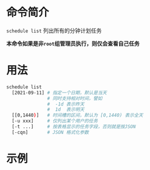 # 命令简介 

`schedule list` 列出所有的分钟计划任务

**本命令如果是非`root`组管理员执行，则仅会查看自己任务**

# 用法

```bash
schedule list
  [2021-09-11] # 指定一个日期，默认是当天
               # 同时支持相对时间，譬如
               #  -1d 表示昨天
               #  1d  表示明天
  [[0,1440)]   # 时间槽的区间，默认为 [0,1440) 表示全天
  [-u xxx]     # 仅列出某个用户的任务
  [-t ...]     # 按表格显示的任务字段，否则就是按JSON
  [-cqn]       # JSON 格式化参数
```

# 示例

```bash
```